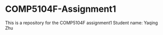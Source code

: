 # COMP5104F-Assignment1
This is a repository for the COMP5104F assignment1 
Student name: Yaqing Zhu
